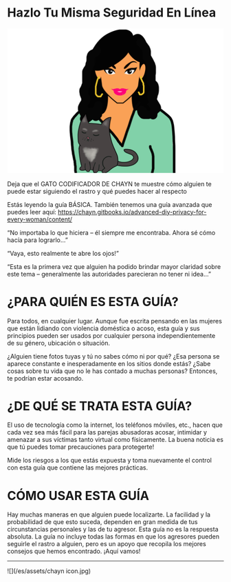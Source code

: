 # Hazlo Tu Misma Seguridad En Línea

![](assets/spanishcover.png)

Deja que el GATO CODIFICADOR DE CHAYN te muestre cómo alguien te puede estar siguiendo el rastro y qué puedes hacer al respecto 

Estás leyendo la guía BÁSICA. También tenemos una guía avanzada que puedes leer aquí: https://chayn.gitbooks.io/advanced-diy-privacy-for-every-woman/content/


“No importaba lo que hiciera – él siempre me encontraba. Ahora sé cómo hacía para lograrlo…”


“Vaya, esto realmente te abre los ojos!” 


“Esta es la primera vez que alguien ha podido brindar mayor claridad sobre este tema – generalmente las autoridades parecieran no tener ni idea…”


# ¿PARA QUIÉN ES ESTA GUÍA?

Para todos, en cualquier lugar. Aunque fue escrita pensando en  las mujeres que están lidiando con violencia doméstica o acoso, esta guía y sus principios pueden ser usados por cualquier persona independientemente de su género, ubicación o situación.

¿Alguien tiene fotos tuyas y tú no sabes cómo ni por qué? ¿Esa persona se aparece constante e inesperadamente en los sitios donde estás? ¿Sabe cosas sobre tu vida que no le has contado a muchas personas? Entonces, te podrían estar acosando.


# ¿DE QUÉ SE TRATA ESTA GUÍA?

El uso de tecnología como la internet, los teléfonos móviles, etc., hacen que cada vez sea más fácil para las parejas abusadoras acosar, intimidar y amenazar a sus víctimas tanto virtual como físicamente. La buena noticia es que tú puedes tomar precauciones para protegerte!

Mide los riesgos a los que estás expuesta y toma nuevamente el control con esta guía que contiene las mejores prácticas.


# CÓMO USAR ESTA GUÍA

Hay muchas maneras en que alguien puede localizarte. La facilidad y la probabilidad de que esto suceda, dependen en gran medida de tus circunstancias personales y las de tu agresor. Esta guía no es la respuesta absoluta. La guía no incluye todas las formas en que los agresores pueden seguirle el rastro a alguien, pero es un apoyo que recopila los mejores consejos que hemos encontrado. ¡Aquí vamos!

 
 
---

![](/es/assets/chayn icon.jpg)
